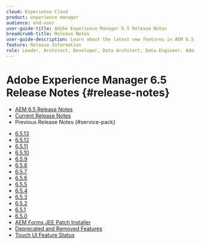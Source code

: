 ```yaml
---
cloud: Experience Cloud
product: experience manager
audience: end-user
user-guide-title: Adobe Experience Manager 6.5 Release Notes
breadcrumb-title: Release Notes
user-guide-description: Learn about the latest new features in AEM 6.5 in the release notes.
feature: Release Information
role: Leader, Architect, Developer, Data Architect, Data Engineer, Admin, User
---
```


# Adobe Experience Manager 6.5 Release Notes {#release-notes}

+ [AEM 6.5 Release Notes](home.md)
+ [Current Release Notes](release-notes.md)
+ Previous Release Notes {#service-pack}
<!--   + [6.5.14](previous/6.5.14.md) -->
  + [6.5.13](previous/6.5.13.md)
  + [6.5.12](previous/6.5.12.md)
  + [6.5.11](previous/6.5.11.md)
  + [6.5.10](previous/6.5.10.md)
  + [6.5.9](previous/6.5.9.md)
  + [6.5.8](previous/6.5.8.md)
  + [6.5.7](previous/6.5.7.md)
  + [6.5.6](previous/6.5.6.md)
  + [6.5.5](previous/6.5.5.md)
  + [6.5.4](previous/6.5.4.md)
  + [6.5.3](previous/6.5.3.md)
  + [6.5.2](previous/6.5.2.md)
  + [6.5.1](previous/6.5.1.md)
  + [6.5.0](previous/ga.md)
+ [AEM Forms JEE Patch Installer](jee-patch-installer-65.md)
+ [Deprecated and Removed Features](deprecated-removed-features.md)
+ [Touch UI Feature Status](touch-ui-features-status.md)